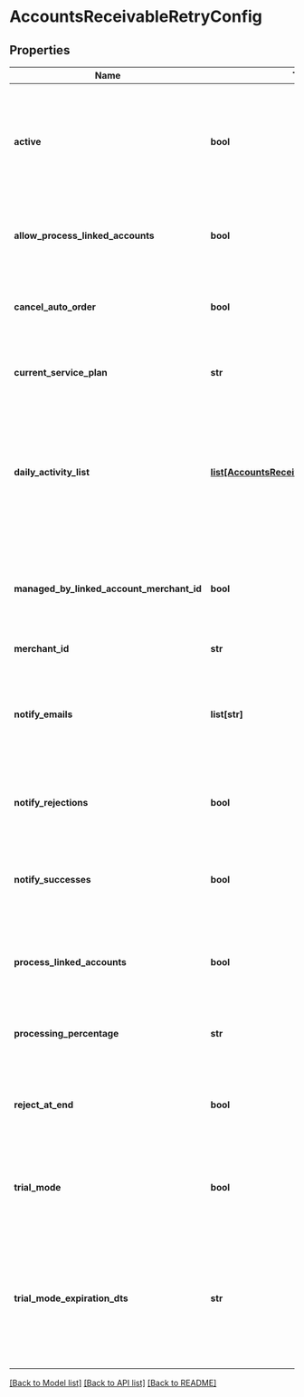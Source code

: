 # AccountsReceivableRetryConfig

## Properties
Name | Type | Description | Notes
------------ | ------------- | ------------- | -------------
**active** | **bool** | True if the retry should run daily.  False puts the retry service into an inactive state for this merchant. | [optional] 
**allow_process_linked_accounts** | **bool** | True if this account has linked accounts that it can process. | [optional] 
**cancel_auto_order** | **bool** | If true also cancel the auto order if the order is rejected at the end | [optional] 
**current_service_plan** | **str** | The current service plan that the account is on. | [optional] 
**daily_activity_list** | [**list[AccountsReceivableRetryDayActivity]**](AccountsReceivableRetryDayActivity.md) | A list of days and what actions should take place on those days after an order reaches accounts receivable | [optional] 
**managed_by_linked_account_merchant_id** | **bool** | If not null, this account is managed by the specified parent merchant id. | [optional] 
**merchant_id** | **str** | UltraCart merchant ID | [optional] 
**notify_emails** | **list[str]** | A list of email addresses to receive summary notifications from the retry service. | [optional] 
**notify_rejections** | **bool** | If true, email addresses are notified of rejections. | [optional] 
**notify_successes** | **bool** | If true, email addresses are notified of successful charges. | [optional] 
**process_linked_accounts** | **bool** | If true, all linked accounts are also processed using the same rules. | [optional] 
**processing_percentage** | **str** | The percentage rate charged for the service. | [optional] 
**reject_at_end** | **bool** | If true, the order is rejected the day after the last configured activity day | [optional] 
**trial_mode** | **bool** | True if the account is currently in trial mode.  Set to false to exit trial mode. | [optional] 
**trial_mode_expiration_dts** | **str** | The date when trial mode expires.  If this date is reached without exiting trial mode, the service will de-activate. | [optional] 

[[Back to Model list]](../README.md#documentation-for-models) [[Back to API list]](../README.md#documentation-for-api-endpoints) [[Back to README]](../README.md)


